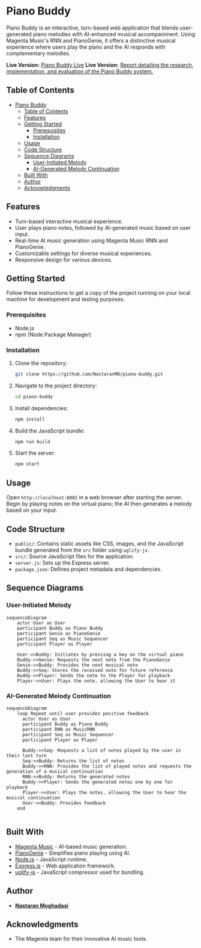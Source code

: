 # Piano Buddy

Piano Buddy is an interactive, turn-based web application that blends user-generated piano melodies with AI-enhanced musical accompaniment. Using Magenta Music's RNN and PianoGenie, it offers a distinctive musical experience where users play the piano and the AI responds with complementary melodies.

**Live Version:** [Piano Buddy Live](https://piano-buddy-fb9180660e4f.herokuapp.com/)
**Live Version:** [Report detailing the research, implementation, and evaluation of the Piano Buddy system.](https://www.overleaf.com/read/jzskdtcxbyqq#f64a4d)

## Table of Contents

- [Piano Buddy](#piano-buddy)
  - [Table of Contents](#table-of-contents)
  - [Features](#features)
  - [Getting Started](#getting-started)
    - [Prerequisites](#prerequisites)
    - [Installation](#installation)
  - [Usage](#usage)
  - [Code Structure](#code-structure)
  - [Sequence Diagrams](#sequence-diagrams)
    - [User-Initiated Melody](#user-initiated-melody)
    - [AI-Generated Melody Continuation](#ai-generated-melody-continuation)
  - [Built With](#built-with)
  - [Author](#author)
  - [Acknowledgments](#acknowledgments)

## Features

- Turn-based interactive musical experience.
- User plays piano notes, followed by AI-generated music based on user input.
- Real-time AI music generation using Magenta Music RNN and PianoGenie.
- Customizable settings for diverse musical experiences.
- Responsive design for various devices.

## Getting Started

Follow these instructions to get a copy of the project running on your local machine for development and testing purposes.

### Prerequisites

- Node.js
- npm (Node Package Manager)

### Installation

1. Clone the repository:
   ```bash
   git clone https://github.com/NastaranMO/piano-buddy.git
   ```
2. Navigate to the project directory:
   ```bash
   cd piano-buddy
   ```
3. Install dependencies:
   ```bash
   npm install
   ```
4. Build the JavaScript bundle:
   ```bash
   npm run build
   ```
5. Start the server:
   ```bash
   npm start
   ```

## Usage

Open `http://localhost:8081` in a web browser after starting the server. Begin by playing notes on the virtual piano; the AI then generates a melody based on your input.

## Code Structure

- `public/`: Contains static assets like CSS, images, and the JavaScript bundle generated from the `src` folder using `uglify-js`.
- `src/`: Source JavaScript files for the application.
- `server.js`: Sets up the Express server.
- `package.json`: Defines project metadata and dependencies.

## Sequence Diagrams

### User-Initiated Melody

```mermaid
sequenceDiagram
    actor User as User
    participant Buddy as Piano Buddy
    participant Genie as PianoGenie
    participant Seq as Music Sequencer
    participant Player as Player
    
    User->>Buddy: Initiates by pressing a key on the virtual piano 
    Buddy->>Genie: Requests the next note from the PianoGenie
    Genie->>Buddy: Provides the next musical note
    Buddy->>Seq: Stores the received note for future reference
    Buddy->>Player: Sends the note to the Player for playback
    Player->>User: Plays the note, allowing the User to hear it

```

### AI-Generated Melody Continuation

```mermaid
sequenceDiagram
    loop Repeat until user provides positive feedback
      actor User as User
      participant Buddy as Piano Buddy
      participant RNN as MusicRNN
      participant Seq as Music Sequencer
      participant Player as Player
      
      Buddy->>Seq: Requests a list of notes played by the user in their last turn
      Seq->>Buddy: Returns the list of notes
      Buddy->>RNN: Provides the list of played notes and requests the generation of a musical continuation
      RNN->>Buddy: Returns the generated notes
      Buddy->>Player: Sends the generated notes one by one for playback
      Player->>User: Plays the notes, allowing the User to hear the musical continuation
      User->>Buddy: Provides Feedback 
    end


```

## Built With

- [Magenta Music](https://magenta.tensorflow.org/) - AI-based music generation.
- [PianoGenie](https://magenta.tensorflow.org/pianogenie) - Simplifies piano playing using AI.
- [Node.js](https://nodejs.org/) - JavaScript runtime.
- [Express.js](https://expressjs.com/) - Web application framework.
- [uglify-js](https://www.npmjs.com/package/uglify-js) - JavaScript compressor used for bundling.

## Author

- **[Nastaran Moghadasi](mailto:nastaran.moghadasi@gmail.com)**

## Acknowledgments

- The Magenta team for their innovative AI music tools.
